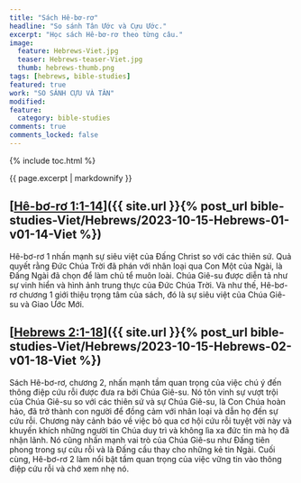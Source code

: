 ```yaml
---
title: "Sách Hê-bơ-rơ"
headline: "So sánh Tân Ước và Cựu Ước."
excerpt: "Học sách Hê-bơ-rơ theo từng câu."
image: 
  feature: Hebrews-Viet.jpg
  teaser: Hebrews-teaser-Viet.jpg
  thumb: hebrews-thumb.png
tags: [hebrews, bible-studies]
featured: true
work: "SO SÁNH CỰU VÀ TÂN"
modified:
feature:
  category: bible-studies
comments: true
comments_locked: false
---
```


{% include toc.html %}

{{ page.excerpt | markdownify }}


##  [<u>Hê-bơ-rơ 1:1-14</u>]({{ site.url }}{% post_url bible-studies-Viet/Hebrews/2023-10-15-Hebrews-01-v01-14-Viet %})

Hê-bơ-rơ 1 nhấn mạnh sự siêu việt của Đấng Christ so với các thiên sứ. Quả quyết rằng Đức Chúa Trời đã phán với nhân loại qua Con Một của Ngài, là Đấng Ngài đã chọn để làm chủ tể muôn loài. Chúa Giê-su được diễn tả như sự vinh hiển và hình ảnh trung thực của Đức Chúa Trời. Và như thế, Hê-bơ-rơ chương 1 giới thiệu trọng tâm của sách, đó là sự siêu việt của Chúa Giê-su và Giao Ước Mới.

##  [<u>Hebrews 2:1-18</u>]({{ site.url }}{% post_url bible-studies-Viet/Hebrews/2023-10-15-Hebrews-02-v01-18-Viet %})

Sách Hê-bơ-rơ, chương 2, nhấn mạnh tầm quan trọng của việc chú ý đến thông điệp cứu rỗi được đưa ra bởi Chúa Giê-su. Nó tôn vinh sự vượt trội của Chúa Giê-su so với các thiên sứ và sự Chúa Giê-su, là Con Chúa hoàn hảo, đã trở thành con người để đồng cảm với nhân loại và dẫn họ đến sự cứu rỗi. Chương này cảnh báo về việc bỏ qua cơ hội cứu rỗi tuyệt vời này và khuyến khích những người tin Chúa duy trì và không lìa xa đức tin mà họ đã nhận lãnh. Nó cũng nhấn mạnh vai trò của Chúa Giê-su như Đấng tiên phong trong sự cứu rỗi và là Đấng cầu thay cho những kẻ tin Ngài. Cuối cùng, Hê-bơ-rơ 2 làm nổi bật tầm quan trọng của việc vững tin vào thông điệp cứu rỗi và chớ xem nhẹ nó.
